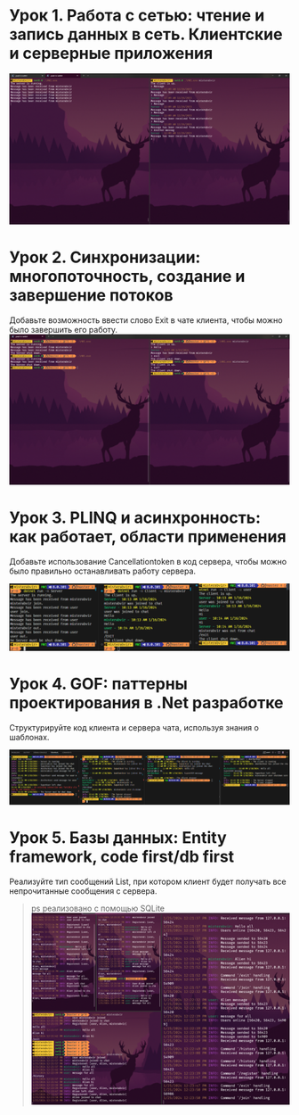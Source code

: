 ﻿# Урок 1. Работа с сетью: чтение и запись данных в сеть. Клиентские и серверные приложения

![screen](./Images/screen.png)


# Урок 2. Синхронизации: многопоточность, создание и завершение потоков

Добавьте возможность ввести слово Exit в чате клиента, чтобы можно было завершить его работу.
![screen](./Images/homework2.png)


# Урок 3. PLINQ и асинхронность: как работает, области применения
Добавьте использование Cancellationtoken в код сервера, чтобы можно было правильно останавливать работу сервера.

![screen](./Images/homework3.png)

# Урок 4. GOF: паттерны проектирования в .Net разработке
Структурируйте код клиента и сервера чата, используя знания о шаблонах.

![screen](./Images/homework4.png)

# Урок 5. Базы данных: Entity framework, code first/db first
Реализуйте тип сообщений List, при котором клиент будет получать все непрочитанные сообщения с сервера.

>ps реализовано с помощью SQLite
![screen](./Images/homework5.png)













